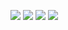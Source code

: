 [![](cc-by.png)](https://creativecommons.org/licenses/by/4.0/)
[![](emcoglab.jpg)](https://www.lancaster.ac.uk/staff/connelll/lab/)
[![](lancaster.png)](https://www.lancaster.ac.uk/)
[![](GitHub-Mark-120px-plus.png)](https://github.com/emcoglab/sensorimotor-web-app-shiny)

